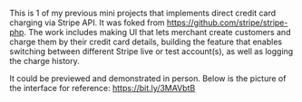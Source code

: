 This is 1 of my previous mini projects that implements direct credit card charging via Stripe API. It was foked from https://github.com/stripe/stripe-php. The work includes making UI that lets merchant create customers and charge them by their credit card details, building the feature that enables switching between different Stripe live or test account(s), as well as logging the charge history.

It could be previewed and demonstrated in person. Below is the picture of the interface for reference:
https://bit.ly/3MAVbtB
